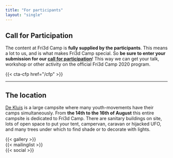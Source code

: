 ```yaml
---
title: "For participants"
layout: "single"
---
```


<div class="block--centered">
<h2>Call for Participation</h2>
<p>The content at Fri3d Camp is <strong>fully supplied by the participants</strong>. This means a lot to us, and is what makes Fri3d Camp special. So <strong>be sure to enter your submission for our <a href="/cfp">call for participation</a></strong>! This way we can get your talk, workshop or other activity on the official Fri3d Camp 2020 program.</p>
</div>

{{< cta-cfp href="/cfp" >}}

<hr class="gridrule" />
<div class="block--centered">

<h2>The location</h2>
<p><a href="https://www.hopper.be/nl/jeugdverblijf/de-kluis">De Kluis</a> is a large campsite where many youth-movements have their camps simultaneously. From <strong>the 14th to the 16th of August</strong> this entire campsite is dedicated to Fri3d Camp. There are sanitary buildings on site, lots of open space to put your tent, campervan, caravan or hijacked UFO, and many trees under which to find shade or to decorate with lights.</p>
</div>
<div class="block--centered">
{{< gallery >}}
</div>

<div class="block--centered">
{{< mailinglist >}}
</div>
<div class="block--centered">
{{< social >}}
</div>
